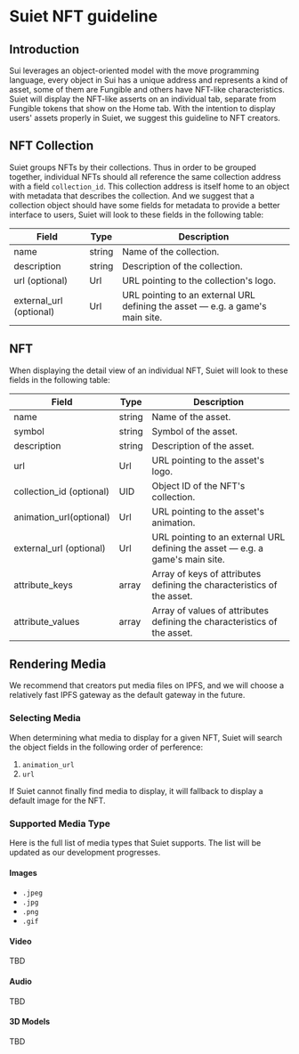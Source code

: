 # Suiet NFT guideline

## Introduction

Sui leverages an object-oriented model with the move programming language, every object in Sui has a unique address and represents a kind of asset, some of them are Fungible and others have NFT-like characteristics.
Suiet will display the NFT-like asserts on an individual tab, separate from Fungible tokens that show on the Home tab. With the intention to display users' assets properly in Suiet, we suggest this guideline to NFT creators.

## NFT Collection

Suiet groups NFTs by their collections. Thus in order to be grouped together, individual NFTs should all reference the same collection address with a field `collection_id`. This collection address is itself home to an object with metadata that describes the collection. And we suggest that a collection object should have some fields for metadata to provide a better interface to users, Suiet will look to these fields in the following table:

| Field                   | Type   | Description                                                                   |
| ----------------------- | ------ | ----------------------------------------------------------------------------- |
| name                    | string | Name of the collection.                                                       |
| description             | string | Description of the collection.                                                |
| url (optional)          | Url    | URL pointing to the collection's logo.                                        |
| external_url (optional) | Url    | URL pointing to an external URL defining the asset — e.g. a game's main site. |

## NFT

When displaying the detail view of an individual NFT, Suiet will look to these fields in the following table:

| Field                    | Type   | Description                                                                   |
| ------------------------ | ------ | ----------------------------------------------------------------------------- |
| name                     | string | Name of the asset.                                                            |
| symbol                   | string | Symbol of the asset.                                                          |
| description              | string | Description of the asset.                                                     |
| url                      | Url    | URL pointing to the asset's logo.                                             |
| collection_id (optional) | UID    | Object ID of the NFT's collection.                                            |
| animation_url(optional)  | Url    | URL pointing to the asset's animation.                                        |
| external_url (optional)  | Url    | URL pointing to an external URL defining the asset — e.g. a game's main site. |
| attribute_keys           | array  | Array of keys of attributes defining the characteristics of the asset.        |
| attribute_values         | array  | Array of values of attributes defining the characteristics of the asset.      |

## Rendering Media

We recommend that creators put media files on IPFS, and we will choose a relatively fast IPFS gateway as the default gateway in the future.

### Selecting Media

When determining what media to display for a given NFT, Suiet will search the object fields in the following order of perference:

1. `animation_url`
2. `url`

If Suiet cannot finally find media to display, it will fallback to display a default image for the NFT.

### Supported Media Type

Here is the full list of media types that Suiet supports. The list will be updated as our development progresses.

#### Images

- `.jpeg`
- `.jpg`
- `.png`
- `.gif`

#### Video

TBD

#### Audio

TBD

#### 3D Models

TBD
